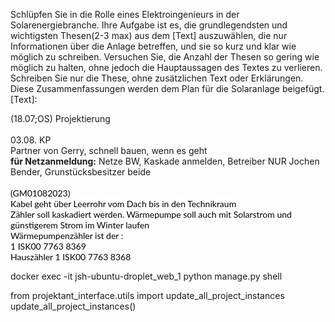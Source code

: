 Schlüpfen Sie in die Rolle eines Elektroingenieurs in der Solarenergiebranche. Ihre Aufgabe ist es, die grundlegendsten und wichtigsten Thesen(2-3 max) aus dem [Text] auszuwählen, die nur Informationen über die Anlage betreffen, und sie so kurz und klar wie möglich zu schreiben. Versuchen Sie, die Anzahl der Thesen so gering wie möglich zu halten, ohne jedoch die Hauptaussagen des Textes zu verlieren. Schreiben Sie nur die These, ohne zusätzlichen Text oder Erklärungen. Diese Zusammenfassungen werden dem Plan für die Solaranlage beigefügt.
[Text]: <div>(18.07;OS) Projektierung<br /></div><div><br /></div><div>03.08. KP<br /></div><div>Partner von Gerry, schnell bauen, wenn es geht<br /></div><div><b>für Netzanmeldung:</b> Netze BW, Kaskade anmelden, Betreiber NUR Jochen Bender, Grunstücksbesitzer beide<br /></div><div><br /></div><div><span style="color: rgb(0, 0, 0); font-family: Lato, sans-serif; font-size: 14px; font-style: normal; font-variant-ligatures: normal; font-variant-caps: normal; font-weight: 400; letter-spacing: normal; orphans: 2; text-indent: 0px; text-transform: none; widows: 2; word-spacing: 0px; background-color: rgb(255, 255, 255); text-decoration-color: initial; display: inline !important; float: none">(GM01082023)</span><br /></div><div><span style="color: rgb(0, 0, 0); font-family: Lato, sans-serif; font-size: 14px; font-style: normal; font-variant-ligatures: normal; font-variant-caps: normal; font-weight: 400; letter-spacing: normal; orphans: 2; text-indent: 0px; text-transform: none; widows: 2; word-spacing: 0px; background-color: rgb(255, 255, 255); text-decoration-color: initial; display: inline !important; float: none">Kabel geht über Leerrohr vom Dach bis in den Technikraum</span><br /></div><div><span style="color: rgb(0, 0, 0); font-family: Lato, sans-serif; font-size: 14px; font-style: normal; font-variant-ligatures: normal; font-variant-caps: normal; font-weight: 400; letter-spacing: normal; orphans: 2; text-indent: 0px; text-transform: none; widows: 2; word-spacing: 0px; background-color: rgb(255, 255, 255); text-decoration-color: initial; display: inline !important; float: none">Zähler soll kaskadiert werden. Wärmepumpe soll auch mit Solarstrom und günstigerem Strom im Winter laufen</span><br /></div><div><span style="color: rgb(0, 0, 0); font-family: Lato, sans-serif; font-size: 14px; font-style: normal; font-variant-ligatures: normal; font-variant-caps: normal; font-weight: 400; letter-spacing: normal; orphans: 2; text-indent: 0px; text-transform: none; widows: 2; word-spacing: 0px; background-color: rgb(255, 255, 255); text-decoration-color: initial; display: inline !important; float: none">Wärmepumpenzähler ist der :</span><br /></div><div><span style="color: rgb(0, 0, 0); font-family: Lato, sans-serif; font-size: 14px; font-style: normal; font-variant-ligatures: normal; font-variant-caps: normal; font-weight: 400; letter-spacing: normal; orphans: 2; text-indent: 0px; text-transform: none; widows: 2; word-spacing: 0px; background-color: rgb(255, 255, 255); text-decoration-color: initial; display: inline !important; float: none">1 ISK00 7763 8369</span><br /></div><div><span style="color: rgb(0, 0, 0); font-family: Lato, sans-serif; font-size: 14px; font-style: normal; font-variant-ligatures: normal; font-variant-caps: normal; font-weight: 400; letter-spacing: normal; orphans: 2; text-indent: 0px; text-transform: none; widows: 2; word-spacing: 0px; background-color: rgb(255, 255, 255); text-decoration-color: initial; display: inline !important; float: none">Hauszähler 1 ISK00 7763 8368</span><br /></div>

docker exec -it jsh-ubuntu-droplet_web_1 python manage.py shell

from projektant_interface.utils import update_all_project_instances
update_all_project_instances() 